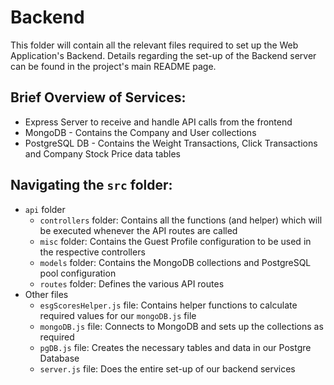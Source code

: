 # Backend

This folder will contain all the relevant files required to set up the Web Application's Backend.
Details regarding the set-up of the Backend server can be found in the project's main README page.

## Brief Overview of Services:

- Express Server to receive and handle API calls from the frontend
- MongoDB - Contains the Company and User collections
- PostgreSQL DB - Contains the Weight Transactions, Click Transactions and Company Stock Price data tables

## Navigating the `src` folder:

- `api` folder
  - `controllers` folder: Contains all the functions (and helper) which will be executed whenever the API routes are called
  - `misc` folder: Contains the Guest Profile configuration to be used in the respective controllers
  - `models` folder: Contains the MongoDB collections and PostgreSQL pool configuration
  - `routes` folder: Defines the various API routes
- Other files
  - `esgScoresHelper.js` file: Contains helper functions to calculate required values for our `mongoDB.js` file
  - `mongoDB.js` file: Connects to MongoDB and sets up the collections as required
  - `pgDB.js` file: Creates the necessary tables and data in our Postgre Database
  - `server.js` file: Does the entire set-up of our backend services
